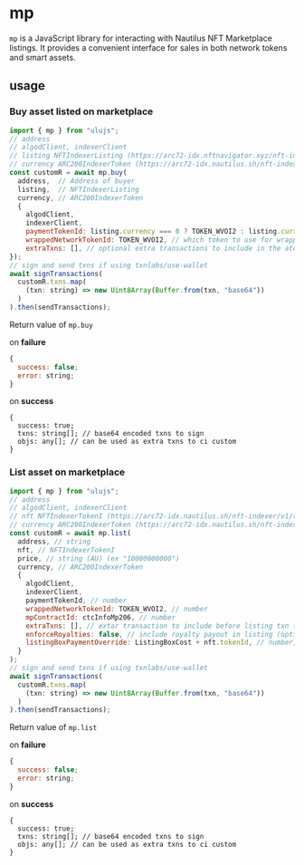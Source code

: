 # mp

`mp` is a JavaScript library for interacting with Nautilus NFT Marketplace listings. It provides a convenient interface for sales in both network tokens and smart assets.

## usage

### Buy asset listed on marketplace 

```javascript
import { mp } from "ulujs";
// address 
// algodClient, indexerClient
// listing NFTIndexerListing (https://arc72-idx.nftnavigator.xyz/nft-indexer/v1/mp/listings?active=true)
// currency ARC200IndexerToken (https://arc72-idx.nautilus.sh/nft-indexer/v1/arc200/tokens?contractId=51060671)
const customR = await mp.buy(
  address,  // Address of buyer
  listing,  // NFTIndexerListing
  currency, // ARC200IndexerToken
  {
    algodClient,
    indexerClient,
    paymentTokenId: listing.currency === 0 ? TOKEN_WVOI2 : listing.currency, // which token to use for payment with network token as wrapped network 
    wrappedNetworkTokenId: TOKEN_WVOI2, // which token to use for wrapped network token
    extraTxns: [], // optional extra transactions to include in the atomic transfer such voi swap to payment token if available
});
// sign and send txns if using txnlabs/use-wallet
await signTransactions(
  customR.txns.map(
    (txn: string) => new Uint8Array(Buffer.from(txn, "base64"))
  )
).then(sendTransactions);
```

Return value of `mp.buy`

on **failure**

```javascript
{
  success: false;
  error: string;
}
```

on **success**

```
{
  success: true;
  txns: string[]; // base64 encoded txns to sign
  objs: any[]; // can be used as extra txns to ci custom
}
```

### List asset on marketplace 

```javascript
import { mp } from "ulujs";
// address 
// algodClient, indexerClient
// nft NFTIndexerTokenI (https://arc72-idx.nautilus.sh/nft-indexer/v1/tokens?limit=1)
// currency ARC200IndexerToken (https://arc72-idx.nautilus.sh/nft-indexer/v1/arc200/tokens?contractId=51060671)
const customR = await mp.list(
  address, // string
  nft, // NFTIndexerTokenI
  price, // string (AU) (ex "10000000000")
  currency, // ARC200IndexerToken
  {
    algodClient, 
    indexerClient,  
    paymentTokenId, // number
    wrappedNetworkTokenId: TOKEN_WVOI2, // number 
    mpContractId: ctcInfoMp206, // number 
    extraTxns: [], // extar transaction to include before listing txn (optional)
    enforceRoyalties: false, // include royalty payout in listing (optional, default=false) 
    listingBoxPaymentOverride: ListingBoxCost + nft.tokenId, // number, n >= ListingBoxCost (optional)
  }
);
// sign and send txns if using txnlabs/use-wallet
await signTransactions(
  customR.txns.map(
    (txn: string) => new Uint8Array(Buffer.from(txn, "base64"))
  )
).then(sendTransactions);
```

Return value of `mp.list`

on **failure**

```javascript
{
  success: false;
  error: string;
}
```

on **success**

```
{
  success: true;
  txns: string[]; // base64 encoded txns to sign
  objs: any[]; // can be used as extra txns to ci custom
}
```
